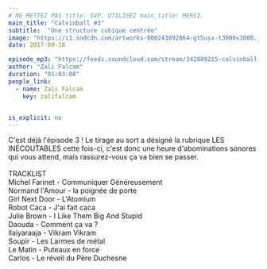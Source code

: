 ```yaml
---
# NE METTEZ PAS title: SVP. UTILISEZ main_title: MERCI.
main_title: "Calvinball #3"
subtitle:  "Une structure cubique centrée"
image: "https://i1.sndcdn.com/artworks-000243092864-gt5usx-t3000x3000.jpg"
date: 2017-09-18

episode_mp3: "https://feeds.soundcloud.com/stream/342889215-calvinball-radio-calvinball-4-une-structure-cubique-centree.mp3"
author: "Zali Falcam"
duration: "01:03:08"
people_link: 
  - name: Zali Falcam
    key: zalifalcam


is_explicit: no
---
```


<PodcastHeader/>

<!-- ECRIRE LA DESCRIPTION DE L'EPISODE SOUS CETTE LIGNE -->
C'est déjà l'épisode 3 ! Le tirage au sort a désigné la rubrique LES INÉCOUTABLES cette fois-ci, c'est donc une heure d'abominations sonores qui vous attend, mais rassurez-vous ça va bien se passer.<br><br>TRACKLIST<br>Michel Farinet - Communiquer Généreusement<br>Normand l'Amour - la poignée de porte<br>Girl Next Door - L'Atomium<br>Robot Caca - J'ai fait caca <br>Julie Brown - I Like Them Big And Stupid<br>Daouda - Comment ça va ?<br>Ilaiyaraaja - Vikram Vikram<br>Soupir - Les Larmes de métal<br>Le Matin - Puteaux en force<br>Carlos - Le réveil du Père Duchesne

